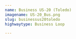 ```yaml
---
name: Business US-20 (Toledo)
imagename: US-20_Bus.png
slug: businessus20toledo
highwaytype: Business Loop

---
```

